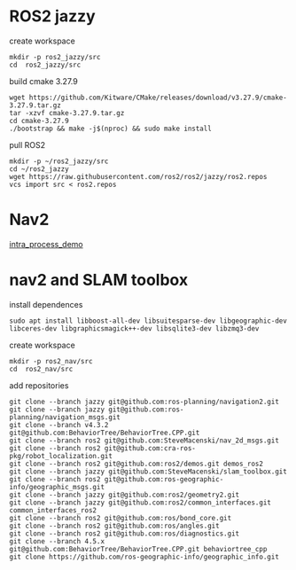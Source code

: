 # ROS2 jazzy 
create workspace
```
mkdir -p ros2_jazzy/src
cd  ros2_jazzy/src
```
build cmake 3.27.9
```
wget https://github.com/Kitware/CMake/releases/download/v3.27.9/cmake-3.27.9.tar.gz
tar -xzvf cmake-3.27.9.tar.gz
cd cmake-3.27.9
./bootstrap && make -j$(nproc) && sudo make install
```
pull ROS2
```
mkdir -p ~/ros2_jazzy/src
cd ~/ros2_jazzy
wget https://raw.githubusercontent.com/ros2/ros2/jazzy/ros2.repos
vcs import src < ros2.repos
```



# Nav2
[intra_process_demo](https://github.com/ttc002/ROS-jazzy-jetson-nano/blob/main/docs/intra_process_demo.md)
# nav2 and SLAM toolbox
install dependences
```
sudo apt install libboost-all-dev libsuitesparse-dev libgeographic-dev libceres-dev libgraphicsmagick++-dev libsqlite3-dev libzmq3-dev
```
create workspace
```
mkdir -p ros2_nav/src
cd  ros2_nav/src
```
add repositories
```
git clone --branch jazzy git@github.com:ros-planning/navigation2.git
git clone --branch jazzy git@github.com:ros-planning/navigation_msgs.git
git clone --branch v4.3.2 git@github.com:BehaviorTree/BehaviorTree.CPP.git
git clone --branch ros2 git@github.com:SteveMacenski/nav_2d_msgs.git
git clone --branch ros2 git@github.com:cra-ros-pkg/robot_localization.git
git clone --branch ros2 git@github.com:ros2/demos.git demos_ros2
git clone --branch jazzy git@github.com:SteveMacenski/slam_toolbox.git
git clone --branch ros2 git@github.com:ros-geographic-info/geographic_msgs.git
git clone --branch jazzy git@github.com:ros2/geometry2.git
git clone --branch jazzy git@github.com:ros2/common_interfaces.git common_interfaces_ros2
git clone --branch ros2 git@github.com:ros/bond_core.git
git clone --branch ros2 git@github.com:ros/angles.git
git clone --branch ros2 git@github.com:ros/diagnostics.git
git clone --branch 4.5.x git@github.com:BehaviorTree/BehaviorTree.CPP.git behaviortree_cpp
git clone https://github.com/ros-geographic-info/geographic_info.git
```
